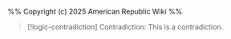 %%
Copyright (c) 2025 American Republic Wiki
%%
>[!logic-contradiction] Contradiction: This is a contradiction.
